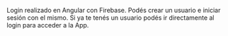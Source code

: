 Login realizado en Angular con Firebase. Podés crear un usuario e iniciar sesión con el mismo. Si ya te tenés un usuario podés ir directamente al login para acceder a la App.
